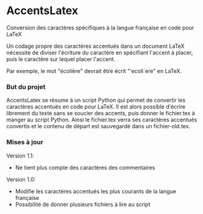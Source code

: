 # AccentsLatex
Conversion des caractères spécifiques à la langue française en code pour LaTeX

Un codage propre des caractères accentués dans un document LaTeX nécessite de diviser l'écriture du caractère en spécifiant l'accent à placer, puis le caractère sur lequel placer l'accent.

Par exemple, le mot "écolière" devrait être écrit "\'ecoli\`ere" en LaTeX.

### But du projet
AccentsLatex se résume à un script Python qui permet de convertir les caractères accentués en code pour LaTeX.
Il est alors possible d'écrire librement du texte sans se soucier des accents, puis donner le fichier.tex à manger au script Python. Ainsi le fichier.tex verra ses caractères accentués convertis et le contenu de départ est sauvegardé dans un fichier-old.tex.

### Mises à jour
Version 1.1:
* Ne tient plus compte des caractères des commentaires

Version 1.0:
* Modifie les caractères accentués les plus courants de la langue française
* Possibilité de donner plusieurs fichiers à lire au script
